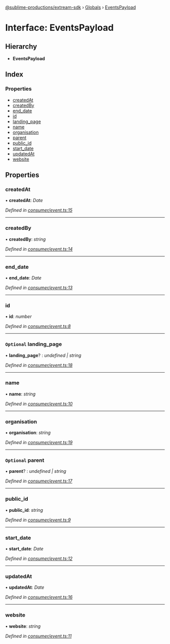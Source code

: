 [@sublime-productions/extream-sdk](../README.md) › [Globals](../globals.md) › [EventsPayload](eventspayload.md)

# Interface: EventsPayload

## Hierarchy

* **EventsPayload**

## Index

### Properties

* [createdAt](eventspayload.md#createdat)
* [createdBy](eventspayload.md#createdby)
* [end_date](eventspayload.md#end_date)
* [id](eventspayload.md#id)
* [landing_page](eventspayload.md#optional-landing_page)
* [name](eventspayload.md#name)
* [organisation](eventspayload.md#organisation)
* [parent](eventspayload.md#optional-parent)
* [public_id](eventspayload.md#public_id)
* [start_date](eventspayload.md#start_date)
* [updatedAt](eventspayload.md#updatedat)
* [website](eventspayload.md#website)

## Properties

###  createdAt

• **createdAt**: *Date*

*Defined in [consumer/event.ts:15](https://github.com/Extream-SaaS/ex-sdk/blob/fa826ae/src/consumer/event.ts#L15)*

___

###  createdBy

• **createdBy**: *string*

*Defined in [consumer/event.ts:14](https://github.com/Extream-SaaS/ex-sdk/blob/fa826ae/src/consumer/event.ts#L14)*

___

###  end_date

• **end_date**: *Date*

*Defined in [consumer/event.ts:13](https://github.com/Extream-SaaS/ex-sdk/blob/fa826ae/src/consumer/event.ts#L13)*

___

###  id

• **id**: *number*

*Defined in [consumer/event.ts:8](https://github.com/Extream-SaaS/ex-sdk/blob/fa826ae/src/consumer/event.ts#L8)*

___

### `Optional` landing_page

• **landing_page**? : *undefined | string*

*Defined in [consumer/event.ts:18](https://github.com/Extream-SaaS/ex-sdk/blob/fa826ae/src/consumer/event.ts#L18)*

___

###  name

• **name**: *string*

*Defined in [consumer/event.ts:10](https://github.com/Extream-SaaS/ex-sdk/blob/fa826ae/src/consumer/event.ts#L10)*

___

###  organisation

• **organisation**: *string*

*Defined in [consumer/event.ts:19](https://github.com/Extream-SaaS/ex-sdk/blob/fa826ae/src/consumer/event.ts#L19)*

___

### `Optional` parent

• **parent**? : *undefined | string*

*Defined in [consumer/event.ts:17](https://github.com/Extream-SaaS/ex-sdk/blob/fa826ae/src/consumer/event.ts#L17)*

___

###  public_id

• **public_id**: *string*

*Defined in [consumer/event.ts:9](https://github.com/Extream-SaaS/ex-sdk/blob/fa826ae/src/consumer/event.ts#L9)*

___

###  start_date

• **start_date**: *Date*

*Defined in [consumer/event.ts:12](https://github.com/Extream-SaaS/ex-sdk/blob/fa826ae/src/consumer/event.ts#L12)*

___

###  updatedAt

• **updatedAt**: *Date*

*Defined in [consumer/event.ts:16](https://github.com/Extream-SaaS/ex-sdk/blob/fa826ae/src/consumer/event.ts#L16)*

___

###  website

• **website**: *string*

*Defined in [consumer/event.ts:11](https://github.com/Extream-SaaS/ex-sdk/blob/fa826ae/src/consumer/event.ts#L11)*
